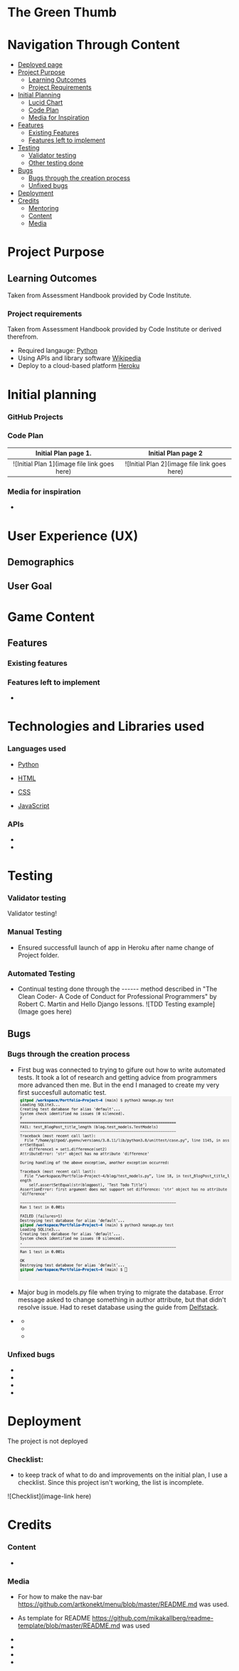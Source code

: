 # The Green Thumb

# Navigation Through Content
* [Deployed page](https://the-green-thumb.herokuapp.com/)
* [Project Purpose](#project-purpose)
    - [Learning Outcomes](#learning-outcomes)
    - [Project Requirements](#project-requirements)
* [Initial Planning](#initial-planning)
    - [Lucid Chart](#lucid-chart)
    - [Code Plan](#code-plan)
    - [Media for Inspiration](#media-for-inspiration)
* [Features](#features)
	- [Existing Features](#existing-features)
    - [Features left to implement](#features-left-to-implement)
* [Testing](#testing)
    - [Validator testing](#validator-testing)
    - [Other testing done](#other-testing-done)
* [Bugs](#bugs)
    - [Bugs through the  creation process](#bugs-through-the-creation-process)
    - [Unfixed bugs](#unfixed-bugs)
* [Deployment](#deployment)
* [Credits](#credits)
    - [Mentoring](#mentoring)
    - [Content](#content)
    - [Media](#media)

# Project Purpose
## Learning Outcomes
Taken from Assessment Handbook provided by Code Institute.


### Project requirements
Taken from Assessment Handbook provided by Code Institute or derived therefrom.
- Required langauge: [Python](https://www.python.org/doc/essays/blurb/) 
- Using APIs and library software [Wikipedia](https://en.wikipedia.org/wiki/API)
- Deploy to a cloud-based platform [Heroku](https://www.heroku.com/home)


# Initial planning
### 



### GitHub Projects



### Code Plan

Initial Plan page 1.                                 | Initial Plan page 2
:--------------------------------------------------: | :--------------------------------------------------:
![Initial Plan 1](image file link goes here)  | ![Initial Plan 2](image file link goes here)


### Media for inspiration
- 


# User Experience (UX)
## Demographics

## User Goal


# Game Content
## Features

### Existing features


### Features left to implement
- 


# Technologies and Libraries used

### Languages used
- [Python](https://www.python.org/doc/essays/blurb/) 

- [HTML](https://www.w3schools.com/html/html_intro.asp)

- [CSS](https://www.w3schools.com/css/css_intro.asp)

- [JavaScript](https://developer.mozilla.org/en-US/docs/Learn/JavaScript/First_steps/What_is_JavaScript)

### APIs
- 
- 

# Testing
### Validator testing
Validator testing!
### Manual Testing
- Ensured successfull launch of app in Heroku after name change of Project folder.
### Automated Testing
- Continual testing done through the ------ method described in "The Clean Coder- A Code of Conduct for Professional Programmers" by Robert C. Martin and Hello Django lessons.
![TDD Testing example](Image goes here)
## Bugs
### Bugs through the creation process
- First bug was connected to trying to gifure out how to write automated tests. It took a lot of research and getting advice from programmers more advanced then me. But in the end I managed to create my very first succesfull automatic test. 
![Bug 1](static/assets/images/bug_nr_one.png)
- Major bug in models.py file when trying to migrate the database. Error message asked to change something in author attribute, but that didn't resolve issue. Had to reset database using the guide from [Delfstack](https://www.delftstack.com/howto/django/django-reset-database/).
 
 - 
    - 
    - 
    - 

### Unfixed bugs
- 
- 
- 
- 

# Deployment

The project is not deployed
### Checklist:
- to keep track of what to do and improvements on the initial plan, I use a checklist. Since this project isn't working, the list is incomplete.

![Checklist](image-link here)

# Credits

### Content
- 

### Media
- For how to make the nav-bar https://github.com/artkonekt/menu/blob/master/README.md was used.
- As template for README https://github.com/mikakallberg/readme-template/blob/master/README.md was used
- 

- 
- 
- 
